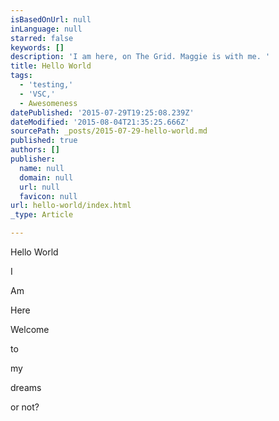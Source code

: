 ```yaml
---
isBasedOnUrl: null
inLanguage: null
starred: false
keywords: []
description: 'I am here, on The Grid. Maggie is with me. '
title: Hello World
tags:
  - 'testing,'
  - 'VSC,'
  - Awesomeness
datePublished: '2015-07-29T19:25:08.239Z'
dateModified: '2015-08-04T21:35:25.666Z'
sourcePath: _posts/2015-07-29-hello-world.md
published: true
authors: []
publisher:
  name: null
  domain: null
  url: null
  favicon: null
url: hello-world/index.html
_type: Article

---
```

Hello World

I

Am

Here

Welcome

to 

my 

dreams

or not?